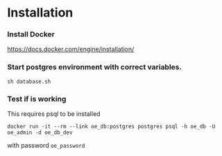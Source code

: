 # Installation

### Install Docker
https://docs.docker.com/engine/installation/

### Start postgres environment with correct variables.
```
sh database.sh
```

### Test if is working
This requires psql to be installed
```
docker run -it --rm --link oe_db:postgres postgres psql -h oe_db -U oe_admin -d oe_db_dev
```
with password `oe_password`